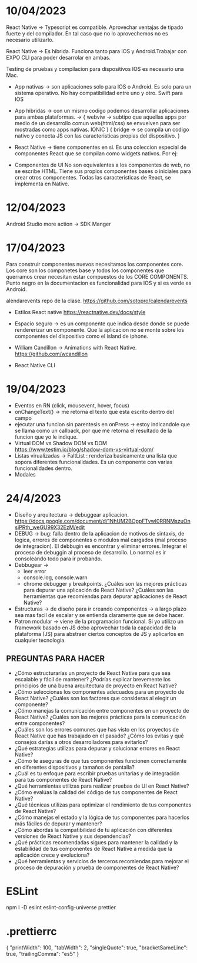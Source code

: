 # 10/04/2023

React Native -> Typescript es compatible. Aprovechar ventajas de tipado fuerte y del compilador. En tal caso que no lo aprovechemos no es necesario utilizarlo. 

React Native -> Es hibrida. Funciona tanto para IOS y Android.Trabajar con EXPO CLI para poder desarrolar en ambas. 

Testing de pruebas y compilacion para dispositivos IOS es necesario una Mac. 

- App nativas -> son aplicaciones solo para IOS o Android. Es solo para un sistema operativo. No hay compatibilidad entre uno y otro. Swift para IOS
- App hibridas -> con un mismo codigo podemos desarrollar aplicaciones para ambas plataformas. -> {
		webviw -> subtipo que aquellas apps por medio de un desarrollo comun web(html/css) se envuelven para ser mostradas como apps nativas. IONIC
	}
{
	bridge -> se compila un codigo nativo y conecta JS con las caracteristicas propias del dispositivo. 
}

- React Native -> tiene componentes en si. Es una coleccion especial de componentes React que se compilan como widgets nativos. Por ej: <Contenedor /> <Texto /> <Imagen />

- Componentes de UI
No son equivalentes a los componentes de web, no se escribe HTML. 
Tiene sus propios componentes bases o iniciales para crear otros componentes. 
Todas las caracteristicas de React, se implementa en Native. 

# 12/04/2023
Android Studio
more action -> SDK Manger

# 17/04/2023
Para construir componentes nuevos necesitamos los componentes core. Los core son los componetes base y todos los componentes que querramos crear necesitan estar compuestos de los CORE COMPONENTS.
Punto negro en la documentacion es funcionalidad para IOS y si es verde es Android.

alendarevents repo de la clase. 
https://github.com/sotopro/calendarevents

- Estilos React native
https://reactnative.dev/docs/style

- Espacio seguro -> es un componente que indica desde donde se puede rendererizar un componente. Que la aplicacion no se monte sobre los componentes del dispositivo como el island de iphone. 

- William Candillon -> Animations with React Native. https://github.com/wcandillon

- React Native CLI 

# 19/04/2023
- Eventos en RN (click, mousevent, hover, focus)
- onChangeText() -> me retorna el texto que esta escrito dentro del campo
- ejecutar una funcion sin parentesis en onPress -> estoy indicandole que se llama como un callback, por que me retorna el resultado de la funcion que yo le indique. 
- Virtual DOM vs Shadow DOM vs DOM https://www.testim.io/blog/shadow-dom-vs-virtual-dom/
- Listas virualizadas -> FaltList : renderiza basicamente una lista que sopora diferentes funcionalidades. Es un componente con varias funcionalidades dentro. 
- Modales

# 24/4/2023
- Diseño y arquitectura -> debuggear aplicacion.
https://docs.google.com/document/d/1NhUM2BOppFTvwI0RRNMszuOnsiPRth_weGU99X32EzM/edit
- DEBUG -> bug: falla dentro de la aplicacion de motivos de sintaxis, de logica, errores de componentes o modulos mal cargados (mal proceso de integracion). El debbugin es encontrar y eliminar errores. Integrar el proceso de debuggin al proceso de desarrollo. Lo normal es ir consoleando todo para ir probando. 
 - Debbugear -> 
    * leer error
    * console.log, console.warn
    * chrome debugger y breakpoints. 
    ¿Cuáles son las mejores prácticas para depurar una aplicación de React Native? ¿Cuáles son las herramientas que recomiendas para depurar aplicaciones de React Native?
- Estructuras -> de diseño para ir creando componentes -> a largo plazo sea mas facil de escalar y se entienda claramente que se debe hacer. 
- Patron modular -> viene de la programacion funcional. Si yo utilizo un framework basado en JS debo aprovechar toda la capacidad de la plataforma (JS) para abstraer ciertos conceptos de JS y aplicarlos en cualquier tecnologia. 

## PREGUNTAS PARA HACER 
- ¿Cómo estructurarías un proyecto de React Native para que sea escalable y fácil de mantener? ¿Podrías explicar brevemente los principios de una buena arquitectura de proyecto en React Native?
- ¿Cómo seleccionas los componentes adecuados para un proyecto de React Native? ¿Cuáles son los factores que consideras al elegir un componente?
- ¿Cómo manejas la comunicación entre componentes en un proyecto de React Native? ¿Cuáles son las mejores prácticas para la comunicación entre componentes?
- ¿Cuáles son los errores comunes que has visto en los proyectos de React Native que has trabajado en el pasado? ¿Cómo los evitas y qué consejos darías a otros desarrolladores para evitarlos?
- ¿Qué estrategias utilizas para depurar y solucionar errores en React Native?
- ¿Cómo te aseguras de que tus componentes funcionen correctamente en diferentes dispositivos y tamaños de pantalla?
- ¿Cuál es tu enfoque para escribir pruebas unitarias y de integración para tus componentes de React Native?
- ¿Qué herramientas utilizas para realizar pruebas de UI en React Native?
- ¿Cómo evalúas la calidad del código de tus componentes de React Native?
- ¿Qué técnicas utilizas para optimizar el rendimiento de tus componentes de React Native?
- ¿Cómo manejas el estado y la lógica de tus componentes para hacerlos más fáciles de depurar y mantener?
- ¿Cómo abordas la compatibilidad de tu aplicación con diferentes versiones de React Native y sus dependencias?
- ¿Qué prácticas recomendadas sigues para mantener la calidad y la estabilidad de tus componentes de React Native a medida que la aplicación crece y evoluciona?
- ¿Qué herramientas y servicios de terceros recomiendas para mejorar el proceso de depuración y prueba de componentes de React Native?

# ESLint
npm I -D eslint eslint-config-universe prettier

# .prettierrc
{
    "printWidth": 100,
    "tabWidth": 2,
    "singleQuote": true,
    "bracketSameLine": true,
    "trailingComma": "es5"
}